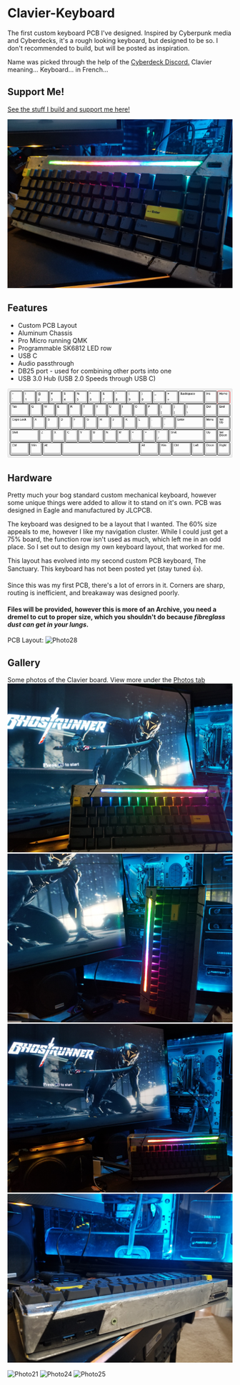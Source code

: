 # Clavier-Keyboard
The first custom keyboard PCB I've designed. Inspired by Cyberpunk media and Cyberdecks, it's a rough looking keyboard, but designed to be so. I don't recommended to build, but will be posted as inspiration.

Name was picked through the help of the [Cyberdeck Discord.](https://cyberdeck.cafe/) Clavier meaning... Keyboard... in French...

## Support Me!
[See the stuff I build and support me here!](https://linktr.ee/Lego_Rocket)

![Photo19](Photos/20200819_170426.jpg)

## Features
* Custom PCB Layout
* Aluminum Chassis
* Pro Micro running QMK
* Programmable SK6812 LED row
* USB C
* Audio passthrough
* DB25 port - used for combining other ports into one
* USB 3.0 Hub (USB 2.0 Speeds through USB C)

![PhotoLayout](Photos/keyboard-layout(1).jpg)
## Hardware
Pretty much your bog standard custom mechanical keyboard, however some unique things were added to allow it to stand on it's own. PCB was designed in Eagle and manufactured by JLCPCB.

The keyboard was designed to be a layout that I wanted. The 60% size appeals to me, however I like my navigation cluster. While I could just get a 75% board, the function row isn't used as much, which left me in an odd place. So I set out to design my own keyboard layout, that worked for me.

This layout has evolved into my second custom PCB keyboard, The Sanctuary. This keyboard has not been posted yet (stay tuned 👍).

Since this was my first PCB, there's a lot of errors in it. Corners are sharp, routing is inefficient, and breakaway was designed poorly. 
#### Files will be provided, however this is more of an Archive, you need a dremel to cut to proper size, which you shouldn't do because ***fibreglass dust can get in your lungs***.

PCB Layout:
![Photo28](PCB.png)

## Gallery
Some photos of the Clavier board. View more under the [Photos tab](https://github.com/LegoRocket/Clavier-Keyboard/tree/main/Photos)
![Photo13](Photos/20200819_165813.jpg)
![Photo14](Photos/20200819_165850.jpg)
![Photo16](Photos/20200819_170133.jpg)
![Photo18](Photos/20200819_170232.jpg)

![Photo21](Photos/IMG_9798.JPG)
![Photo24](Photos/IMG_9810.JPG)
![Photo25](Photos/IMG_9814.JPG)

